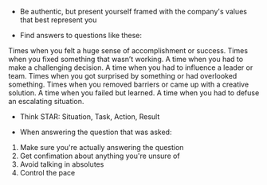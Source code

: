 - Be authentic, but present yourself framed with the company's values that best represent you

- Find answers to questions like these:

Times when you felt a huge sense of accomplishment or success.
Times when you fixed something that wasn’t working.
A time when you had to make a challenging decision.
A time when you had to influence a leader or team.
Times when you got surprised by something or had overlooked something.
Times when you removed barriers or came up with a creative solution.
A time when you failed but learned.
A time when you had to defuse​ an escalating situation.

- Think STAR: Situation, Task, Action, Result

- When answering the question that was asked:

 1) Make sure you're actually answering the question
 2) Get confimation about anything you're unsure of
 3) Avoid talking in absolutes
 4) Control the pace

